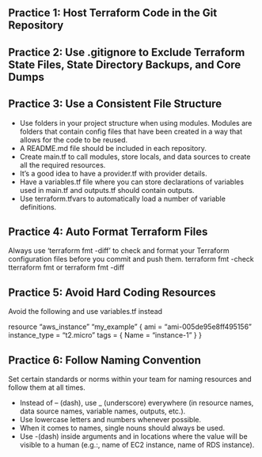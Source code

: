 ## Practice 1: Host Terraform Code in the Git Repository

## Practice 2: Use .gitignore to Exclude Terraform State Files, State Directory Backups, and Core Dumps

## Practice 3: Use a Consistent File Structure

- Use folders in your project structure when using modules. Modules are folders that contain config files that have been created in a way that allows for the code to be reused. 
- A README.md file should be included in each repository. 
- Create main.tf to call modules, store locals, and data sources to create all the required resources.
- It’s a good idea to have a provider.tf with provider details. 
- Have a variables.tf file where you can store declarations of variables used in main.tf and outputs.tf should contain outputs. 
- Use terraform.tfvars to automatically load a number of variable definitions.

## Practice 4: Auto Format Terraform Files
Always use ‘terraform fmt -diff’ to check and format your Terraform configuration files before you commit and push them.
    terraform fmt -check
    tterraform fmt or terraform fmt -diff

## Practice 5: Avoid Hard Coding Resources
Avoid the following and use variables.tf instead

resource “aws_instance” “my_example” {
  ami           = “ami-005de95e8ff495156”
  instance_type = “t2.micro”
  tags = {
    Name = “instance-1”
  }
}

## Practice 6: Follow Naming Convention
Set certain standards or norms within your team for naming resources and follow them at all times.  

- Instead of – (dash), use _ (underscore) everywhere (in resource names, data source names, variable names, outputs, etc.).
- Use lowercase letters and numbers whenever possible.
- When it comes to names, single nouns should always be used.
- Use -(dash) inside arguments and in locations where the value will be visible to a human (e.g.:, name of EC2 instance, name of RDS instance).